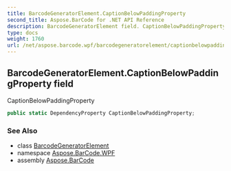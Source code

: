 ```yaml
---
title: BarcodeGeneratorElement.CaptionBelowPaddingProperty
second_title: Aspose.BarCode for .NET API Reference
description: BarcodeGeneratorElement field. CaptionBelowPaddingProperty
type: docs
weight: 1760
url: /net/aspose.barcode.wpf/barcodegeneratorelement/captionbelowpaddingproperty/
---
```

## BarcodeGeneratorElement.CaptionBelowPaddingProperty field

CaptionBelowPaddingProperty

```csharp
public static DependencyProperty CaptionBelowPaddingProperty;
```

### See Also

* class [BarcodeGeneratorElement](../)
* namespace [Aspose.BarCode.WPF](../../barcodegeneratorelement/)
* assembly [Aspose.BarCode](../../../)


